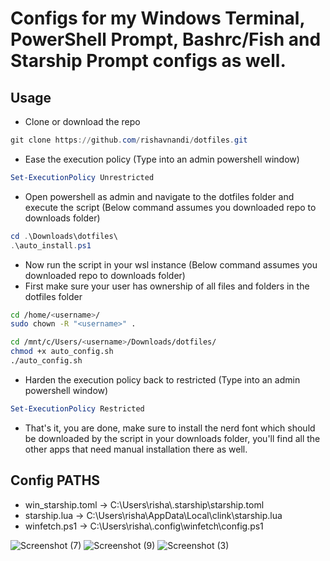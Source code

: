 # Configs for my Windows Terminal, PowerShell Prompt, Bashrc/Fish and Starship Prompt configs as well.
## Usage

- Clone or download the repo
```powershell
git clone https://github.com/rishavnandi/dotfiles.git
```
- Ease the execution policy (Type into an admin powershell window)
```powershell
Set-ExecutionPolicy Unrestricted
```

- Open powershell as admin and navigate to the dotfiles folder and execute the script (Below command assumes you downloaded repo to downloads folder)
```powershell
cd .\Downloads\dotfiles\
.\auto_install.ps1
``` 
- Now run the script in your wsl instance (Below command assumes you downloaded repo to downloads folder)
- First make sure your user has ownership of all files and folders in the dotfiles folder
```bash
cd /home/<username>/
sudo chown -R "<username>" .
```

```bash
cd /mnt/c/Users/<username>/Downloads/dotfiles/
chmod +x auto_config.sh
./auto_config.sh
```
- Harden the execution policy back to restricted (Type into an admin powershell window)
```powershell
Set-ExecutionPolicy Restricted
```

- That's it, you are done, make sure to install the nerd font which should be downloaded by the script in your downloads folder, you'll find all the other apps that need manual installation there as well.
## Config PATHS

- win_starship.toml -> C:\Users\risha\\.starship\starship.toml
- starship.lua -> C:\Users\risha\AppData\Local\clink\starship.lua
- winfetch.ps1 -> C:\Users\risha\\.config\winfetch\config.ps1

![Screenshot (7)](https://user-images.githubusercontent.com/101431112/193418437-42984393-b815-47d2-8694-77a0dd91f1b1.png)
![Screenshot (9)](https://user-images.githubusercontent.com/101431112/193451745-a8c41663-be9d-44cd-81ce-a24cb82e68bb.png)
![Screenshot (3)](https://user-images.githubusercontent.com/101431112/196135275-9083721c-7ea9-4e7d-bde4-f36ef5d5bfa9.png)
